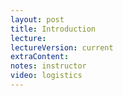 ```yaml
---
layout: post
title: Introduction
lecture: 
lectureVersion: current
extraContent: 
notes: instructor
video: logistics
---
```



